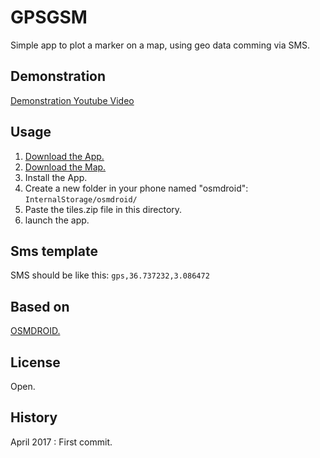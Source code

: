 
# GPSGSM
Simple app to plot a marker on a map, using geo data comming via SMS.
## Demonstration
[Demonstration Youtube Video ](https://youtu.be/pTkKYSpxDxU)
## Usage
1. [Download the App.](https://github.com/Kheirouben/GPSGSM/releases/download/v1.1/GPSGSM.apk) 
2. [Download the Map.](https://drive.google.com/drive/folders/0ByH10jZPPtLLQUl4OHJxMUFCUG8)
3. Install the App.
4. Create a new folder in your phone named "osmdroid": `InternalStorage/osmdroid/`
5. Paste the tiles.zip file in this directory.
6. launch the app.
## Sms template
SMS should be like this: `gps,36.737232,3.086472`
## Based on
[OSMDROID.](https://github.com/osmdroid/osmdroid)
## License
Open.
## History
April 2017 : First commit.
